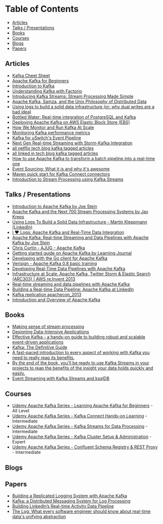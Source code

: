 
Table of Contents
=================
  * [Articles](#articles)
  * [Talks / Presentations](#talks--presentations)
  * [Books](#books)
  * [Courses](#courses)
  * [Blogs](#blogs)
  * [Papers](#papers)

## Articles
   * [Kafka Cheet Sheet](https://github.com/Landoop/kafka-cheat-sheet)
   * [Apache Kafka for Beginners](http://blog.cloudera.com/blog/2014/09/apache-kafka-for-beginners/)
   * [Introduction to Kafka](http://sysadvent.blogspot.com.br/2014/12/day-4-introduction-to-kafka.html)
   * [Understanding Kafka with Factorio](https://hackernoon.com/understanding-kafka-with-factorio-74e8fc9bf181)
   * [Introducing Kafka Streams: Stream Processing Made Simple](http://www.confluent.io/blog/introducing-kafka-streams-stream-processing-made-simple)
   * [Apache Kafka, Samza, and the Unix Philosophy of Distributed Data](http://www.confluent.io/blog/apache-kafka-samza-and-the-unix-philosophy-of-distributed-data)
   * [Using logs to build a solid data infrastructure (or: why dual writes are a bad idea)](http://www.confluent.io/blog/using-logs-to-build-a-solid-data-infrastructure-or-why-dual-writes-are-a-bad-idea/)
   * [Bottled Water: Real-time integration of PostgreSQL and Kafka](http://www.confluent.io/blog/bottled-water-real-time-integration-of-postgresql-and-kafka/)
   * [Deploying Apache Kafka on AWS Elastic Block Store (EBS)](http://www.confluent.io/blog/deploying-apache-kafka-on-aws-elastic-block-store-ebs)
   * [How We Monitor and Run Kafka At Scale](http://www.confluent.io/blog/how-we-monitor-and-run-kafka-at-scale-signalfx)
   * [Monitoring Kafka performance metrics](https://www.datadoghq.com/blog/monitoring-kafka-performance-metrics/)
   * [Kafka for uSwitch's Event Pipeline](http://oobaloo.co.uk/kafka-for-uswitchs-event-pipeline)
   * [Next Gen Real-time Streaming with Storm-Kafka Integration](http://blog.infochimps.com/2012/10/30/next-gen-real-time-streaming-storm-kafka-integration/)
   * [all netflix tech blog kafka tagged articles](http://techblog.netflix.com/search/label/kafka)
   * [all linked in tech blog kafka tagged articles](https://engineering.linkedin.com/blog/topic/kafka)
   * [How to use Apache Kafka to transform a batch pipeline into a real-time one](https://medium.com/@stephane.maarek/how-to-use-apache-kafka-to-transform-a-batch-pipeline-into-a-real-time-one-831b48a6ad85)
   * [Event Sourcing: What it is and why it's awesome](https://dev.to/barryosull/event-sourcing-what-it-is-and-why-its-awesome)
   * [Maven quick start for Kafka Connect connectors](https://github.com/jcustenborder/kafka-connect-archtype)
   * [Introduction to Stream Processing using Kafka Streams](https://www.loginradius.com/engineering/blog/stream-processing-using-kafka/)
   
## Talks / Presentations

   * [Introduction to Apache Kafka by Joe Stein](https://www.youtube.com/watch?v=qc33qMUvR7c)
   * [Apache Kafka and the Next 700 Stream Processing Systems by Jay Kreps](https://www.youtube.com/watch?v=9RMOc0SwRro)
   * [Using Logs To Build a Solid Data Infrastructure - Martin Kleppmann (LinkedIn) ](http://www.ustream.tv/recorded/61479591)
   * [I ♥ Logs: Apache Kafka and Real-Time Data Integration](https://www.youtube.com/watch?v=aJuo_bLSW6s)
   * [Apache Kafka: Real-time Streaming and Data Pipelines with Apache Kafka by Joe Stein](https://www.youtube.com/watch?v=InAKDEk7H0M)
   * [Chris Curtin - AJUG - Apache Kafka](https://vimeo.com/63040812)
   * [Getting started guide on Apache Kafka by Learning Journal](https://www.youtube.com/playlist?list=PLkz1SCf5iB4enAR00Z46JwY9GGkaS2NON)
   * [Developing with the Go client for Apache Kafka](http://www.slideshare.net/charmalloc/developing-with-the-go-client-for-apache-kafka)
   * [Verisign - Apache Kafka 0.8 basic training](http://www.slideshare.net/miguno/apache-kafka-08-basic-training-verisign)
   * [Developing Real-Time Data Pipelines with Apache Kafka](http://www.slideshare.net/charmalloc/developingwithapachekafka-29910685)
   * [Infrastructure at Scale: Apache Kafka, Twitter Storm & Elastic Search (ARC303) | AWS re:Invent 2013](http://www.slideshare.net/AmazonWebServices/infrastructure-at-scale-apache-kafka-twitter-storm-elastic-search-arc303-aws-reinvent-2013)
   * [Real-time streaming and data pipelines with Apache Kafka](http://www.slideshare.net/charmalloc/real-timestreamingdata-pipelinesapachekafka)
   * [Building a Real-time Data Pipeline: Apache Kafka at LinkedIn](http://www.slideshare.net/Hadoop_Summit/building-a-realtime-data-pipeline-apache-kafka-at-linkedin)
   * [Kafka replication apachecon_2013](http://www.slideshare.net/junrao/kafka-replication-apachecon2013)
   * [Introduction and Overview of Apache Kafka](http://www.slideshare.net/mumrah/kafka-talk-tri-hug)

## Books

  * [Making sense of stream processing](http://www.confluent.io/making-sense-of-stream-processing-ebook)
  * [Designing Data-Intensive Applications](http://shop.oreilly.com/product/0636920032175.do)
  * [Effective Kafka - a hands-on guide to building robust and scalable event-driven applications](https://apachekafkabook.com/)
   * [Kafka: The Definitive Guide](https://www.confluent.io/wp-content/uploads/confluent-kafka-definitive-guide-complete.pdf)
   * [A fast-paced introduction to every aspect of working with Kafka you need to really reap its benefits.](https://www.manning.com/books/kafka-in-action)
   * [By the end of the book, you'll be ready to use Kafka Streams in your projects to reap the benefits of the insight your data holds quickly and easily.](https://www.manning.com/books/kafka-streams-in-action)
   * [Event Streaming with Kafka Streams and ksqlDB](https://www.manning.com/books/event-streaming-with-kafka-streams-and-ksqldb)
 
## Courses  
 
 * [Udemy Apache Kafka Series - Learning Apache Kafka for Beginners](https://goo.gl/GaCKQN) - All Level
 * [Udemy Apache Kafka Series - Kafka Connect Hands-on Learning](https://goo.gl/wLLLY9) - Intermediate
 * [Udemy Apache Kafka Series - Kafka Streams for Data Processing](https://goo.gl/bro314) - Intermediate
 * [Udemy Apache Kafka Series - Kafka Cluster Setup & Administration](https://goo.gl/1uYAuU) - Expert
 * [Udemy Apache Kafka Series - Confluent Schema Registry & REST Proxy](https://goo.gl/XgWcVz) - Intermediate

## Blogs

## Papers 

   * [Building a Replicated Logging System with Apache Kafka](http://www.vldb.org/pvldb/vol8/p1654-wang.pdf)
   * [Kafka: a Distributed Messaging System for Log Processing](http://research.microsoft.com/en-us/um/people/srikanth/netdb11/netdb11papers/netdb11-final12.pdf)
   * [Building LinkedIn’s Real-time Activity Data Pipeline](http://sites.computer.org/debull/A12june/pipeline.pdf)
   * [The Log: What every software engineer should know about real-time data's unifying abstraction](https://engineering.linkedin.com/distributed-systems/log-what-every-software-engineer-should-know-about-real-time-datas-unifying)



